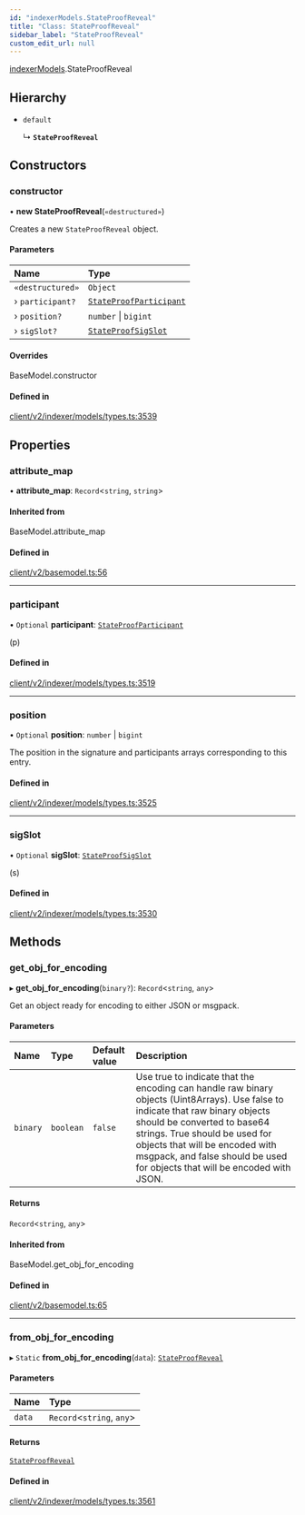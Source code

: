 ```yaml
---
id: "indexerModels.StateProofReveal"
title: "Class: StateProofReveal"
sidebar_label: "StateProofReveal"
custom_edit_url: null
---
```


[indexerModels](../namespaces/erModels).StateProofReveal

## Hierarchy

- `default`

  ↳ **`StateProofReveal`**

## Constructors

### constructor

• **new StateProofReveal**(`«destructured»`)

Creates a new `StateProofReveal` object.

#### Parameters

| Name | Type |
| :------ | :------ |
| `«destructured»` | `Object` |
| › `participant?` | [`StateProofParticipant`](erModels.StateProofParticipant) |
| › `position?` | `number` \| `bigint` |
| › `sigSlot?` | [`StateProofSigSlot`](erModels.StateProofSigSlot) |

#### Overrides

BaseModel.constructor

#### Defined in

[client/v2/indexer/models/types.ts:3539](https://github.com/joe-p/js-algorand-sdk/blob/6a3021f/src/client/v2/indexer/models/types.ts#L3539)

## Properties

### attribute\_map

• **attribute\_map**: `Record`<`string`, `string`\>

#### Inherited from

BaseModel.attribute\_map

#### Defined in

[client/v2/basemodel.ts:56](https://github.com/joe-p/js-algorand-sdk/blob/6a3021f/src/client/v2/basemodel.ts#L56)

___

### participant

• `Optional` **participant**: [`StateProofParticipant`](erModels.StateProofParticipant)

(p)

#### Defined in

[client/v2/indexer/models/types.ts:3519](https://github.com/joe-p/js-algorand-sdk/blob/6a3021f/src/client/v2/indexer/models/types.ts#L3519)

___

### position

• `Optional` **position**: `number` \| `bigint`

The position in the signature and participants arrays corresponding to this
entry.

#### Defined in

[client/v2/indexer/models/types.ts:3525](https://github.com/joe-p/js-algorand-sdk/blob/6a3021f/src/client/v2/indexer/models/types.ts#L3525)

___

### sigSlot

• `Optional` **sigSlot**: [`StateProofSigSlot`](erModels.StateProofSigSlot)

(s)

#### Defined in

[client/v2/indexer/models/types.ts:3530](https://github.com/joe-p/js-algorand-sdk/blob/6a3021f/src/client/v2/indexer/models/types.ts#L3530)

## Methods

### get\_obj\_for\_encoding

▸ **get_obj_for_encoding**(`binary?`): `Record`<`string`, `any`\>

Get an object ready for encoding to either JSON or msgpack.

#### Parameters

| Name | Type | Default value | Description |
| :------ | :------ | :------ | :------ |
| `binary` | `boolean` | `false` | Use true to indicate that the encoding can handle raw binary objects (Uint8Arrays). Use false to indicate that raw binary objects should be converted to base64 strings. True should be used for objects that will be encoded with msgpack, and false should be used for objects that will be encoded with JSON. |

#### Returns

`Record`<`string`, `any`\>

#### Inherited from

BaseModel.get\_obj\_for\_encoding

#### Defined in

[client/v2/basemodel.ts:65](https://github.com/joe-p/js-algorand-sdk/blob/6a3021f/src/client/v2/basemodel.ts#L65)

___

### from\_obj\_for\_encoding

▸ `Static` **from_obj_for_encoding**(`data`): [`StateProofReveal`](erModels.StateProofReveal)

#### Parameters

| Name | Type |
| :------ | :------ |
| `data` | `Record`<`string`, `any`\> |

#### Returns

[`StateProofReveal`](erModels.StateProofReveal)

#### Defined in

[client/v2/indexer/models/types.ts:3561](https://github.com/joe-p/js-algorand-sdk/blob/6a3021f/src/client/v2/indexer/models/types.ts#L3561)
